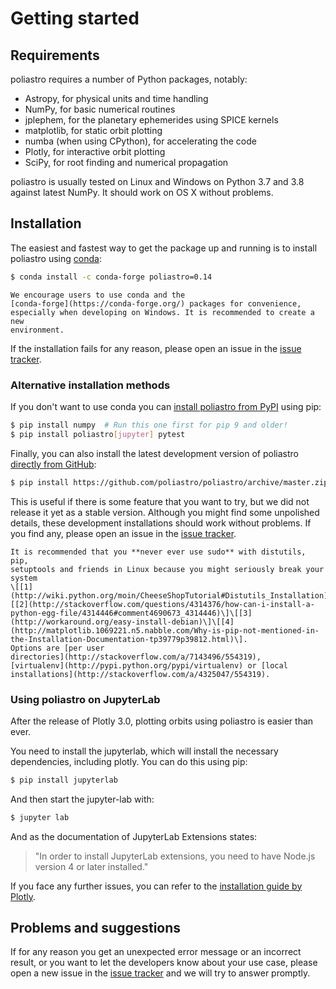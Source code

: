 # Getting started

## Requirements

poliastro requires a number of Python packages, notably:

- Astropy, for physical units and time handling
- NumPy, for basic numerical routines
- jplephem, for the planetary ephemerides using SPICE kernels
- matplotlib, for static orbit plotting
- numba (when using CPython), for accelerating the code
- Plotly, for interactive orbit plotting
- SciPy, for root finding and numerical propagation

poliastro is usually tested on Linux and Windows on Python 3.7 and 3.8
against latest NumPy. It should work on OS X without problems.

## Installation

The easiest and fastest way to get the package up and running is to
install poliastro using [conda](https://conda.io/docs/):

```bash
$ conda install -c conda-forge poliastro=0.14
```

```{note}
We encourage users to use conda and the
[conda-forge](https://conda-forge.org/) packages for convenience,
especially when developing on Windows. It is recommended to create a new
environment.
```

If the installation fails for any reason, please open an issue in the
[issue tracker](https://github.com/poliastro/poliastro/issues).

### Alternative installation methods

If you don\'t want to use conda you can [install poliastro from
PyPI](https://pypi.python.org/pypi/poliastro/) using pip:

```bash
$ pip install numpy  # Run this one first for pip 9 and older!
$ pip install poliastro[jupyter] pytest
```

Finally, you can also install the latest development version of
poliastro [directly from GitHub](http://github.com/poliastro/poliastro):

```bash
$ pip install https://github.com/poliastro/poliastro/archive/master.zip
```

This is useful if there is some feature that you want to try, but we did
not release it yet as a stable version. Although you might find some
unpolished details, these development installations should work without
problems. If you find any, please open an issue in the [issue
tracker](https://github.com/poliastro/poliastro/issues).

```{warning}
It is recommended that you **never ever use sudo** with distutils, pip,
setuptools and friends in Linux because you might seriously break your
system
\[[1](http://wiki.python.org/moin/CheeseShopTutorial#Distutils_Installation)\]\[[2](http://stackoverflow.com/questions/4314376/how-can-i-install-a-python-egg-file/4314446#comment4690673_4314446)\]\[[3](http://workaround.org/easy-install-debian)\]\[[4](http://matplotlib.1069221.n5.nabble.com/Why-is-pip-not-mentioned-in-the-Installation-Documentation-tp39779p39812.html)\].
Options are [per user
directories](http://stackoverflow.com/a/7143496/554319),
[virtualenv](http://pypi.python.org/pypi/virtualenv) or [local
installations](http://stackoverflow.com/a/4325047/554319).
```

### Using poliastro on JupyterLab

After the release of Plotly 3.0, plotting orbits using poliastro is
easier than ever.

You need to install the jupyterlab, which will install the necessary
dependencies, including plotly. You can do this using pip:

```bash
$ pip install jupyterlab
```

And then start the jupyter-lab with:

```bash
$ jupyter lab
```

And as the documentation of JupyterLab Extensions states:

> \"In order to install JupyterLab extensions, you need to have Node.js
> version 4 or later installed.\"

If you face any further issues, you can refer to the [installation guide
by
Plotly](https://github.com/plotly/plotly.py/blob/master/README.md#jupyterlab-support-python-35).

## Problems and suggestions

If for any reason you get an unexpected error message or an incorrect
result, or you want to let the developers know about your use case,
please open a new issue in the [issue
tracker](https://github.com/poliastro/poliastro/issues) and we will try
to answer promptly.
